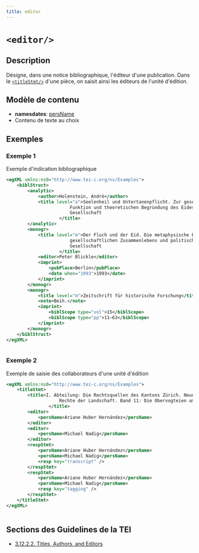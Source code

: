 ```yaml
---
title: editor
---
```




# `<editor/>`

## Description

Désigne, dans une notice bibliographique, l'éditeur d'une publication. Dans le [`<titleStmt/>`](titleStmt.md)  d'une pièce, on saisit ainsi les éditeurs de l'unité d'édition.

## Modèle de contenu

- **namesdates**: [persName](persName.md)
- Contenu de texte au choix

## Exemples

### Exemple 1

Exemple d'indication bibliographique

```xml
<egXML xmlns:ns0="http://www.tei-c.org/ns/Examples">
    <biblStruct>
        <analytic>
            <author>Holenstein, André</author>
            <title level="a">Seelenheil und Untertanenpflicht. Zur gesellschaftlichen
                        Funktion und theoretischen Begründung des Eides in der ständischen
                        Gesellschaft
                    </title>
        </analytic>
        <monogr>
            <title level="m">Der Fluch und der Eid. Die metaphysische Begründung
                        gesellschaftlichen Zusammenlebens und politischer Ordnung in der ständischen
                        Gesellschaft
                    </title>
            <editor>Peter Blickle</editor>
            <imprint>
                <pubPlace>Berlin</pubPlace>
                <date when="1993">1993</date>
            </imprint>
        </monogr>
        <monogr>
            <title level="m">Zeitschrift für historische Forschung</title>
            <note>Beih.</note>
            <imprint>
                <biblScope type="vol">15</biblScope>
                <biblScope type="pp">11–63</biblScope>
            </imprint>
        </monogr>
    </biblStruct>
</egXML>
               
```

### Exemple 2

Exemple de saisie des collaborateurs d'une unité d'édition

```xml
<egXML xmlns:ns0="http://www.tei-c.org/ns/Examples">
    <titleStmt>
        <title>I. Abteilung: Die Rechtsquellen des Kantons Zürich. Neue Folge. Zweiter Teil:
                    Rechte der Landschaft. Band 11: Die Obervogteien um die Stadt Zürich
                </title>
        <editor>
            <persName>Ariane Huber Hernández</persName>
        </editor>
        <editor>
            <persName>Michael Nadig</persName>
        </editor>
        <respStmt>
            <persName>Ariane Huber Hernández</persName>
            <persName>Michael Nadig</persName>
            <resp key="transcript" />
        </respStmt>
        <respStmt>
            <persName>Ariane Huber Hernández</persName>
            <persName>Michael Nadig</persName>
            <resp key="tagging" />
        </respStmt>
    </titleStmt>
</egXML>
               
```

## Sections des Guidelines de la TEI

- [3.12.2.2. Titles, Authors, and Editors](https://www.tei-c.org/release/doc/tei-p5-doc/en/html/CO.html#COBICOR)